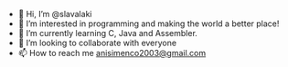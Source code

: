 - 👋 Hi, I’m @slavalaki
- 👀 I’m interested in programming and making the world a better place!
- 🌱 I’m currently learning C, Java and Assembler.
- 💞️ I’m looking to collaborate with everyone
- 📫 How to reach me anisimenco2003@gmail.com

<!---
slavalaki/slavalaki is a ✨ special ✨ repository because its `README.md` (this file) appears on your GitHub profile.
You can click the Preview link to take a look at your changes.
--->
